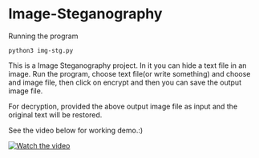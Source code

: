# Image-Steganography

Running the program 
```
python3 img-stg.py
```

This is a Image Steganography project. 
In it you can hide a text file in an image.
Run the program, choose text file(or write something) and choose and image file, then click on encrypt and then you can save the output image file.

For decryption, provided the above output image file as input and the original text will be restored.

See the video below for working demo.:)

[![Watch the video](https://img.youtube.com/vi/cqxVh0v_Vxs/maxresdefault.jpg)](https://youtu.be/cqxVh0v_Vxs)
